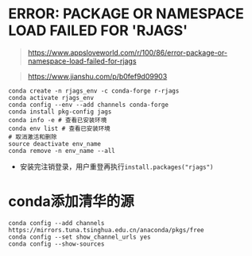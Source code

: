# ERROR: PACKAGE OR NAMESPACE LOAD FAILED FOR 'RJAGS'

> https://www.appsloveworld.com/r/100/86/error-package-or-namespace-load-failed-for-rjags

> https://www.jianshu.com/p/b0fef9d09903


``` shell
conda create -n rjags_env -c conda-forge r-rjags
conda activate rjags_env
conda config --env --add channels conda-forge
conda install pkg-config jags
conda info -e # 查看已安装环境
conda env list # 查看已安装环境
# 取消激活和删除
source deactivate env_name
conda remove -n env_name --all
```

* 安装完注销登录，用户重登再执行```install.packages("rjags")```

# conda添加清华的源

``` shell
conda config --add channels https://mirrors.tuna.tsinghua.edu.cn/anaconda/pkgs/free
conda config --set show_channel_urls yes
conda config --show-sources
```